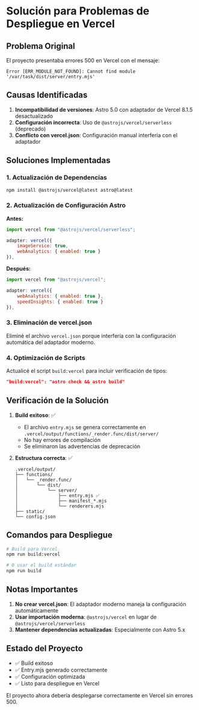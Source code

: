 # Solución para Problemas de Despliegue en Vercel

## Problema Original
El proyecto presentaba errores 500 en Vercel con el mensaje:
```
Error [ERR_MODULE_NOT_FOUND]: Cannot find module '/var/task/dist/server/entry.mjs'
```

## Causas Identificadas

1. **Incompatibilidad de versiones**: Astro 5.0 con adaptador de Vercel 8.1.5 desactualizado
2. **Configuración incorrecta**: Uso de `@astrojs/vercel/serverless` (deprecado)
3. **Conflicto con vercel.json**: Configuración manual interfería con el adaptador

## Soluciones Implementadas

### 1. Actualización de Dependencias
```bash
npm install @astrojs/vercel@latest astro@latest
```

### 2. Actualización de Configuración Astro
**Antes:**
```javascript
import vercel from "@astrojs/vercel/serverless";

adapter: vercel({
    imageService: true,
    webAnalytics: { enabled: true }
}),
```

**Después:**
```javascript
import vercel from "@astrojs/vercel";

adapter: vercel({
    webAnalytics: { enabled: true },
    speedInsights: { enabled: true }
}),
```

### 3. Eliminación de vercel.json
Eliminé el archivo `vercel.json` porque interfería con la configuración automática del adaptador moderno.

### 4. Optimización de Scripts
Actualicé el script `build:vercel` para incluir verificación de tipos:
```json
"build:vercel": "astro check && astro build"
```

## Verificación de la Solución

1. **Build exitoso**: ✅
   - El archivo `entry.mjs` se genera correctamente en `.vercel/output/functions/_render.func/dist/server/`
   - No hay errores de compilación
   - Se eliminaron las advertencias de deprecación

2. **Estructura correcta**: ✅
   ```
   .vercel/output/
   ├── functions/
   │   └── _render.func/
   │       └── dist/
   │           └── server/
   │               ├── entry.mjs ✅
   │               ├── manifest_*.mjs
   │               └── renderers.mjs
   ├── static/
   └── config.json
   ```

## Comandos para Despliegue

```bash
# Build para Vercel
npm run build:vercel

# O usar el build estándar
npm run build
```

## Notas Importantes

1. **No crear vercel.json**: El adaptador moderno maneja la configuración automáticamente
2. **Usar importación moderna**: `@astrojs/vercel` en lugar de `@astrojs/vercel/serverless`
3. **Mantener dependencias actualizadas**: Especialmente con Astro 5.x

## Estado del Proyecto
- ✅ Build exitoso
- ✅ Entry.mjs generado correctamente
- ✅ Configuración optimizada
- ✅ Listo para despliegue en Vercel

El proyecto ahora debería desplegarse correctamente en Vercel sin errores 500. 